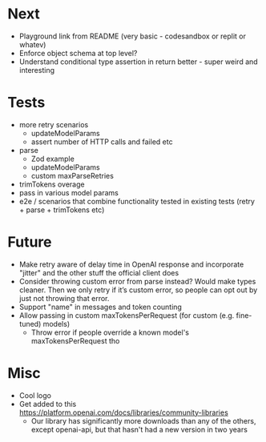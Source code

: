 # Next

- Playground link from README (very basic - codesandbox or replit or whatev)
- Enforce object schema at top level?
- Understand conditional type assertion in return better - super weird and interesting

# Tests

- more retry scenarios
  - updateModelParams
  - assert number of HTTP calls and failed etc
- parse
  - Zod example
  - updateModelParams
  - custom maxParseRetries
- trimTokens overage
- pass in various model params
- e2e / scenarios that combine functionality tested in existing tests (retry + parse + trimTokens etc)

# Future

- Make retry aware of delay time in OpenAI response and incorporate "jitter" and the other stuff the official client does
- Consider throwing custom error from parse instead? Would make types cleaner. Then we only retry if it’s custom error, so people can opt out by just not throwing that error.
- Support "name" in messages and token counting
- Allow passing in custom maxTokensPerRequest (for custom (e.g. fine-tuned) models)
  - Throw error if people override a known model's maxTokensPerRequest tho

# Misc

- Cool logo
- Get added to this https://platform.openai.com/docs/libraries/community-libraries
  - Our library has significantly more downloads than any of the others, except openai-api, but that hasn't had a new version in two years
